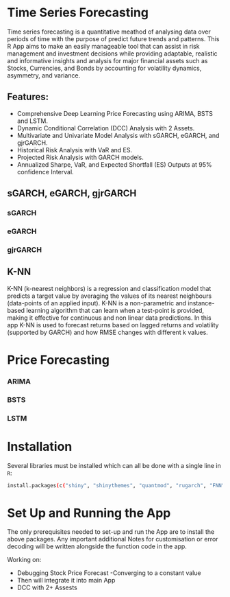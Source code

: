 # Time Series Forecasting
Time series forecasting is a quantitative meathod of analysing data over periods of time with the purpose of predict future trends and patterns.  This R App aims to make an easily manageable tool that can assist in risk management and investment decisions while providing adaptable, realistic and informative insights and analysis for major financial assets such as Stocks, Currencies, and Bonds by accounting for volatility dynamics, asymmetry, and variance. 



## Features:
- Comprehensive Deep Learning Price Forecasting using ARIMA, BSTS and LSTM.
- Dynamic Conditional Correlation (DCC) Analysis with 2 Assets.
- Multivariate and Univariate Model Analysis with sGARCH, eGARCH, and gjrGARCH.
- Historical Risk Analysis with VaR and ES.
- Projected Risk Analysis with GARCH models.
- Annualized Sharpe, VaR, and Expected Shortfall (ES) Outputs at 95% confidence Interval.







## sGARCH, eGARCH, gjrGARCH

### sGARCH

### eGARCH

### gjrGARCH

## K-NN 
K-NN (k-nearest neighbors) is a regression and classification model that predicts a target value by averaging the values of its nearest neighbours (data-points of an applied input). K-NN is a non-parametric and instance-based learning algorithm that can learn when a test-point is provided, making it effective for continuous and non linear data predictions. In this app K-NN is used to forecast returns based on lagged returns and volatility (supported by GARCH) and how RMSE changes with different k values.

# Price Forecasting

### ARIMA

### BSTS

### LSTM


# Installation
Several libraries must be installed which can all be done with a single line in `R`:

```bash
install.packages(c("shiny", "shinythemes", "quantmod", "rugarch", "FNN", "plotly", "caret", "zoo", "rmgarch", "PerformanceAnalytics"))
```

# Set Up and Running the App

The only prerequisites needed to set-up and run the App are to install the above packages. Any important additional Notes for customisation or error decoding will be written alongside the function code in the app.  


Working on: 
- Debugging Stock Price Forecast -Converging to a constant value
- Then will integrate it into main App
- DCC with 2+ Assests
  
